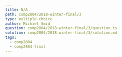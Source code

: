 ```yaml
---
title: N/A
path: comp2804/2018-winter-final/3
type: multiple-choice
author: Michiel Smid
question: comp2804/2018-winter-final/3/question.ts
solution: comp2804/2018-winter-final/3/solution.md
tags:
  - comp2804
  - comp2804-final
---
```

